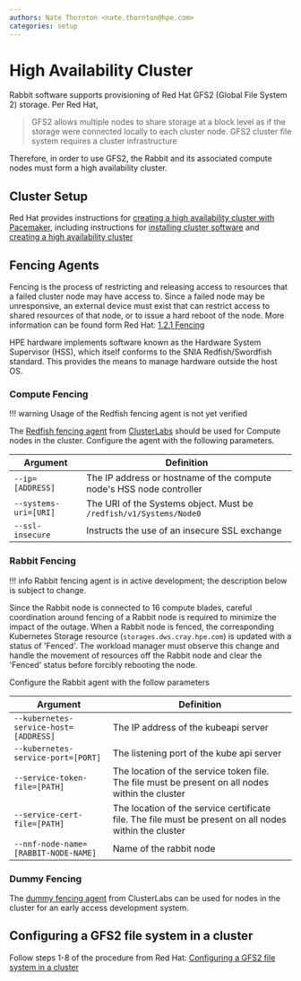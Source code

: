 ```yaml
---
authors: Nate Thornton <nate.thornton@hpe.com>
categories: setup
---
```


# High Availability Cluster

Rabbit software supports provisioning of Red Hat GFS2 (Global File System 2) storage. Per Red Hat, 
> GFS2 allows multiple nodes to share storage at a block level as if the storage were connected locally to each cluster node. GFS2 cluster file system requires a cluster infrastructure

Therefore, in order to use GFS2, the Rabbit and its associated compute nodes must form a high availability cluster.

## Cluster Setup

Red Hat provides instructions for [creating a high availability cluster with Pacemaker](https://access.redhat.com/documentation/en-us/red_hat_enterprise_linux/8/html/configuring_and_managing_high_availability_clusters/assembly_creating-high-availability-cluster-configuring-and-managing-high-availability-clusters#doc-wrapper), including instructions for [installing cluster software](https://access.redhat.com/documentation/en-us/red_hat_enterprise_linux/8/html/configuring_and_managing_high_availability_clusters/assembly_creating-high-availability-cluster-configuring-and-managing-high-availability-clusters#proc_installing-cluster-software-creating-high-availability-cluster) and
[creating a high availability cluster](https://access.redhat.com/documentation/en-us/red_hat_enterprise_linux/8/html/configuring_and_managing_high_availability_clusters/assembly_creating-high-availability-cluster-configuring-and-managing-high-availability-clusters)


## Fencing Agents

Fencing is the process of restricting and releasing access to resources that a failed cluster node may have access to. Since a failed node may be unresponsive, an external device must exist that can restrict access to shared resources of that node, or to issue a hard reboot of the node. More information can be found form Red Hat: [1.2.1 Fencing](https://access.redhat.com/documentation/en-us/red_hat_enterprise_linux/8/html/configuring_and_managing_high_availability_clusters/assembly_overview-of-high-availability-configuring-and-managing-high-availability-clusters#fencing)

HPE hardware implements software known as the Hardware System Supervisor (HSS), which itself conforms to the SNIA Redfish/Swordfish standard. This provides the means to manage hardware outside the host OS.

### Compute Fencing

!!! warning
    Usage of the Redfish fencing agent is not yet verified

The [Redfish fencing agent](https://github.com/ClusterLabs/fence-agents/tree/main/agents/redfish) from [ClusterLabs](https://github.com/ClusterLabs/fence-agents) should be used for Compute nodes in the cluster. Configure the agent with the following parameters.

| Argument | Definition |
| -------- | ---------- |
| `--ip=[ADDRESS]` | The IP address or hostname of the compute node's HSS node controller |
|`--systems-uri=[URI]` | The URI of the Systems object. Must be `/redfish/v1/Systems/Node0` |
|`--ssl-insecure` | Instructs the use of an insecure SSL exchange |


### Rabbit Fencing

!!! info
    Rabbit fencing agent is in active development; the description below is subject to change.

Since the Rabbit node is connected to 16 compute blades, careful coordination around fencing of a Rabbit node is required to minimize the impact of the outage. When a Rabbit node is fenced, the corresponding Kubernetes Storage resource (`storages.dws.cray.hpe.com`) is updated with a status of 'Fenced'. The workload manager must observe this change and handle the movement of resources off the Rabbit node and clear the 'Fenced' status before forcibly rebooting the node.

Configure the Rabbit agent with the follow parameters

| Argument | Definition |
| -------- | ---------- |
| `--kubernetes-service-host=[ADDRESS]` | The IP address of the kubeapi server |
| `--kubernetes-service-port=[PORT]` | The listening port of the kube api server |
| `--service-token-file=[PATH]` | The location of the service token file. The file must be present on all nodes within the cluster |
| `--service-cert-file=[PATH]` | The location of the service certificate file. The file must be present on all nodes within the cluster |
| `--nnf-node-name=[RABBIT-NODE-NAME]` | Name of the rabbit node |

### Dummy Fencing

The [dummy fencing agent](https://github.com/ClusterLabs/fence-agents/tree/main/agents/dummy) from ClusterLabs can be used for nodes in the cluster for an early access development system.

## Configuring a GFS2 file system in a cluster

Follow steps 1-8 of the procedure from Red Hat: [Configuring a GFS2 file system in a cluster](https://access.redhat.com/documentation/en-us/red_hat_enterprise_linux/8/html/configuring_and_managing_high_availability_clusters/assembly_configuring-gfs2-in-a-cluster-configuring-and-managing-high-availability-clusters#doc-wrapper)
